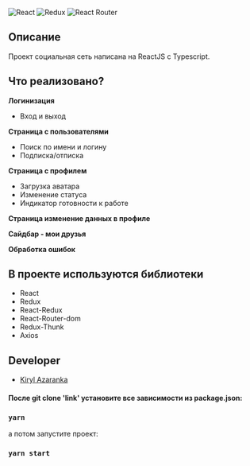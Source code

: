

![React](https://img.shields.io/badge/react-%2320232a.svg?style=for-the-badge&logo=react&logoColor=%2361DAFB)
![Redux](https://img.shields.io/badge/redux-%23593d88.svg?style=for-the-badge&logo=redux&logoColor=white)
![React Router](https://img.shields.io/badge/React_Router-CA4245?style=for-the-badge&logo=react-router&logoColor=white)

## Описание

Проект социальная сеть написана на ReactJS с Typescript.

## Что реализовано?

**Логинизация**
- Вход и выход

**Страница с пользователями**
- Поиск по имени и логину
- Подписка/отписка

**Страница с профилем**
- Загрузка аватара
- Изменение статуса
- Индикатор готовности к работе

**Страница изменение данных в профиле**

**Сайдбар - мои друзья**

**Обработка ошибок**

## В проекте используются библиотеки
- React
- Redux
- React-Redux
- React-Router-dom
- Redux-Thunk
- Axios

## Developer

- [Kiryl Azaranka](https://github.com/Raykar-jr)




#### После git clone 'link' установите все зависимости из package.json:
### `yarn`

а потом запустите проект:
### `yarn start`



